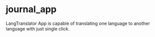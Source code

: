 # journal_app
LangTranslator App is capable of translating one language to another language with just single click.
